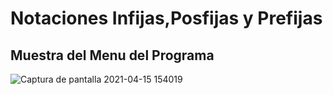 # Notaciones Infijas,Posfijas y Prefijas

## Muestra del Menu del Programa

![Captura de pantalla 2021-04-15 154019](https://user-images.githubusercontent.com/66188523/114942833-5bab2c80-9e02-11eb-99cd-204653f9e48a.png)
